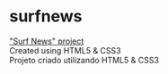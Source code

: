 # surfnews
 <a href="https://bulhoesgabriel.github.io/surfnews/">"Surf News" project</a> <br>
 Created using HTML5 & CSS3 <br>
 Projeto criado utilizando HTML5 & CSS3
